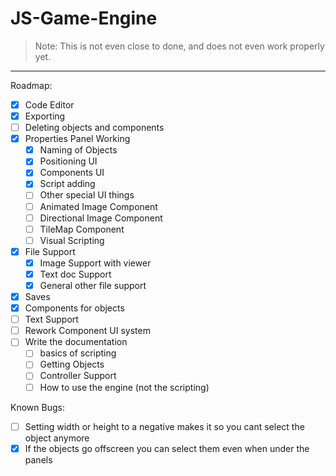 # JS-Game-Engine

> Note: This is not even close to done, and does not even work properly yet.

---

Roadmap:

- [x] Code Editor
- [x] Exporting
- [ ] Deleting objects and components
- [x] Properties Panel Working
  - [x] Naming of Objects
  - [x] Positioning UI
  - [x] Components UI
  - [x] Script adding
  - [ ] Other special UI things
  - [ ] Animated Image Component
  - [ ] Directional Image Component
  - [ ] TileMap Component
  - [ ] Visual Scripting
- [x] File Support
  - [x] Image Support with viewer
  - [x] Text doc Support
  - [x] General other file support
- [x] Saves
- [x] Components for objects
- [ ] Text Support
- [ ] Rework Component UI system
- [ ] Write the documentation
  - [ ] basics of scripting
  - [ ] Getting Objects
  - [ ] Controller Support
  - [ ] How to use the engine (not the scripting)

Known Bugs:

- [ ] Setting width or height to a negative makes it so you cant select the object anymore
- [x] If the objects go offscreen you can select them even when under the panels
